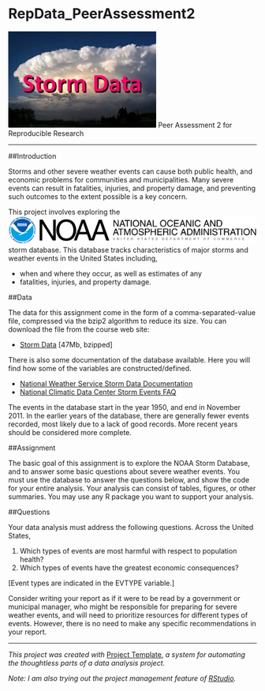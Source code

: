 # RepData_PeerAssessment2
![](assets/noaa_storm_data.jpeg) Peer Assessment 2 for Reproducible Research   

***

##Introduction

Storms and other severe weather events can cause both public health, and economic problems for communities and municipalities. Many severe events can result in fatalities, injuries, and property damage, and preventing such outcomes to the extent possible is a key concern.  

This project involves exploring the [![](assets/noaa_logo.png)](http://www.noaa.gov/) storm  database.  This database tracks characteristics of major storms and weather events in the United States including,  

* when and where they occur, as well as estimates of any  
* fatalities, injuries, and property damage.  

##Data

The data for this assignment come in the form of a comma-separated-value file, compressed via the bzip2 algorithm to reduce its size. You can download the file from the course web site:  

* [Storm Data](https://d396qusza40orc.cloudfront.net/repdata%2Fdata%2FStormData.csv.bz2) [47Mb, bzipped]  

There is also some documentation of the database available. Here you will find how some of the variables are constructed/defined.  

* [National Weather Service Storm Data Documentation](https://d396qusza40orc.cloudfront.net/repdata%2Fpeer2_doc%2Fpd01016005curr.pdf)  
* [National Climatic Data Center Storm Events FAQ](https://d396qusza40orc.cloudfront.net/repdata%2Fpeer2_doc%2FNCDC%20Storm%20Events-FAQ%20Page.pdf)  

The events in the database start in the year 1950, and end in November 2011. In the earlier years of the database, there are generally fewer events recorded, most likely due to a lack of good records. More recent years should be considered more complete.  

##Assignment

The basic goal of this assignment is to explore the NOAA Storm Database, and to answer some basic questions about severe weather events. You must use the database to answer the questions below, and show the code for your entire analysis. Your analysis can consist of tables, figures, or other summaries. You may use any R package you want to support your analysis.  

##Questions

Your data analysis must address the following questions.  Across the United States,  

1. Which types of events are most harmful with respect to population health?  
2. Which types of events have the greatest economic consequences?  

[Event types are indicated in the EVTYPE variable.]  

Consider writing your report as if it were to be read by a government or municipal manager, who might be responsible for preparing for severe weather events, and will need to prioritize resources for different types of events. However, there is no need to make any specific recommendations in your report.  

***

_This project was created with_ [Project Template](http://projecttemplate.net/index.html), _a system for automating the thoughtless parts of a data analysis project._  

_Note: I am also trying out the project management feature of [RStudio](http://www.rstudio.com/)._

